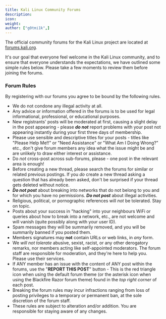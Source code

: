 ```yaml
---
title: Kali Linux Community Forums
description:
icon:
weight:
author: ["g0tmi1k",]
---
```


The official community forums for the Kali Linux project are located at [forums.kali.org](https://forums.kali.org/).

It's our goal that everyone feel welcome in the Kali Linux community, and to ensure that everyone understands the expectations, we have outlined some simple rules below. Please take a few moments to review them before joining the forums.

### Forum Rules

By registering with our forums you agree to be bound by the following rules.

- We do not condone any illegal activity at all.
- Any advice or information offered in the forums is to be used for legal informational, professional, or educational purposes.
- New registrants' posts will be moderated at first, causing a slight delay in the post appearing - please _**do not**_ report problems with your post not appearing instantly during your first three days of membership.
- Please use sensible and descriptive titles for your posts - titles like "Please Help Me!!" or "Need Assistance" or "What Am I Doing Wrong?" etc., don't give forum members any idea what the issue might be and are unlikely to draw either interest or assistance.
- Do _not_ cross-post across sub-forums, please - one post in the relevant area is enough!
- Before creating a new thread, please search the forums for similar or related previous postings. If you _do_ create a new thread asking a question that has already been asked, don't be surprised if your thread gets deleted without notice.
- **_Do not post_** about breaking into networks that do not belong to you and for which you have no permissions. _**Do not post**_ about illegal activities.
- Religious, political, or pornographic references will _not_ be tolerated. Stay on topic.
- Posts about your success in "hacking" into your neighbours WiFi or queries about how to break into a network, etc., are not welcome and will vanish (quite possibly along with your user ID).
- Spam messages they will be summarily removed, and you will be summarily banned if you posted them.
- Members signatures may **not** contain URLs or web links, in _any_ form.
- We _will not tolerate_ abusive, sexist, racist, or any other derogatory remarks, nor members acting like self-appointed moderators. The forum staff are responsible for moderation, and they're here to help you. Please use their services.
- If ANY member has an issue with the content of ANY post within the forums, use the "**REPORT THIS POST**" button - This is the red triangle icon when using the default forum theme (or the asterisk icon when using the Blackfire Razor forum theme) found in the _top right corner_ of each post.
- Breaking the forum rules may incur infractions ranging from loss of posting privileges to a temporary or permanent ban, at the sole discretion of the forum staff.
- These rules are subject to alteration and/or addition. You are responsible for staying aware of any changes.
